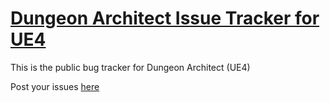 # [Dungeon Architect Issue Tracker for UE4](https://github.com/coderespawn/dungeon-architect-ue4-issues/issues)

This is the public bug tracker for Dungeon Architect (UE4)

Post your issues [here](https://github.com/coderespawn/dungeon-architect-ue4-issues/issues)

